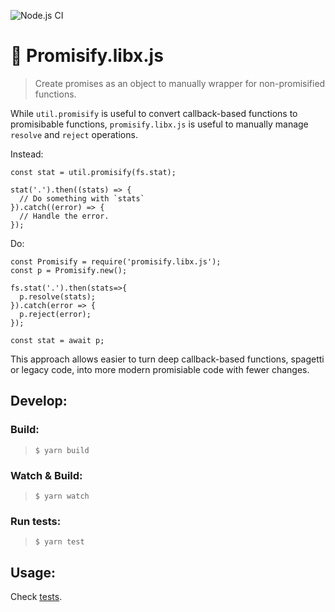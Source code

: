 ![Node.js CI](https://github.com/Livshitz/promisify.libx.js/workflows/Node.js%20CI/badge.svg)

# 💄 Promisify.libx.js
> Create promises as an object to manually wrapper for non-promisified functions.
  
While `util.promisify` is useful to convert callback-based functions to promisibable functions, `promisify.libx.js` is useful to manually manage `resolve` and `reject` operations.
   
Instead:
```javascript:
const stat = util.promisify(fs.stat);

stat('.').then((stats) => {
  // Do something with `stats`
}).catch((error) => {
  // Handle the error.
});
```

Do: 
```javascript:
const Promisify = require('promisify.libx.js');
const p = Promisify.new();

fs.stat('.').then(stats=>{
  p.resolve(stats);
}).catch(error => {
  p.reject(error);
});

const stat = await p;
```
  
This approach allows easier to turn deep callback-based functions, spagetti or legacy code, into more modern promisiable code with fewer changes.

## Develop:

### Build:
> ``` $ yarn build ```

### Watch & Build:
> ``` $ yarn watch ```

### Run tests:
> ``` $ yarn test ```

## Usage:
Check [tests](tests/promisify.test.ts).

